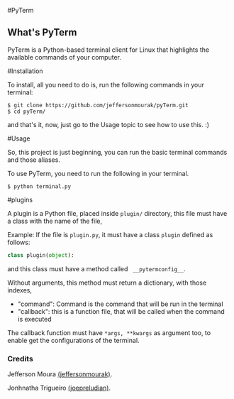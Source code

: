 #PyTerm

## What's PyTerm ##

PyTerm is a Python-based terminal client for Linux that highlights the available commands of your computer.

#Installation

To install, all you need to do is, run the following commands in your terminal:

```Shell
$ git clone https://github.com/jeffersonmourak/pyTerm.git
$ cd pyTerm/
```

and that's it, now, just go to the Usage topic to see how to use this. :)

#Usage

So, this project is just beginning, you can run the basic terminal commands and those aliases.

To use PyTerm, you need to run the following in your terminal.

```Shell
$ python terminal.py
```

#plugins

A plugin is a Python file, placed inside `plugin/` directory, this file must have a class with the name of the file,

Example: If the file is `plugin.py`, it must have a class `plugin` defined as follows:

```Python
class plugin(object):
```

and this class must have a method called ` __pytermconfig__`.

Without arguments, this method must return a dictionary, with those indexes, 

* "command": Command is the command that will be run in the terminal
* "callback": this is a function file, that will be called when the command is executed

The callback function must have ` *args, **kwargs ` as argument too, to enable get the configurations of the terminal.

### Credits

Jefferson Moura [(jeffersonmourak)](https://github.com/jeffersonmourak).

Jonhnatha Trigueiro [(joepreludian)](https://github.com/joepreludian).
